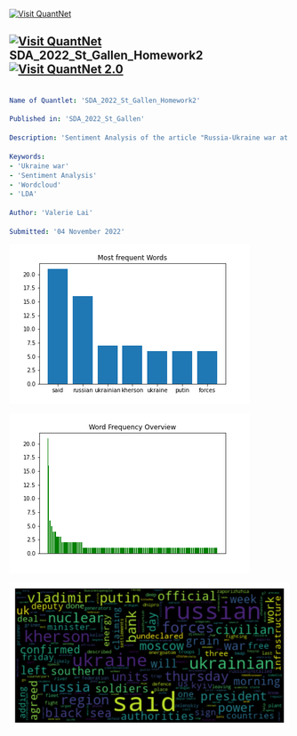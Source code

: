 [<img src="https://github.com/QuantLet/Styleguide-and-FAQ/blob/master/pictures/banner.png" width="888" alt="Visit QuantNet">](http://quantlet.de/)

## [<img src="https://github.com/QuantLet/Styleguide-and-FAQ/blob/master/pictures/qloqo.png" alt="Visit QuantNet">](http://quantlet.de/) **SDA_2022_St_Gallen_Homework2** [<img src="https://github.com/QuantLet/Styleguide-and-FAQ/blob/master/pictures/QN2.png" width="60" alt="Visit QuantNet 2.0">](http://quantlet.de/)

```yaml

Name of Quantlet: 'SDA_2022_St_Gallen_Homework2'

Published in: 'SDA_2022_St_Gallen'

Description: 'Sentiment Analysis of the article "Russia-Ukraine war at a glance: what we know on day 254 of the invasion" from Guardian'

Keywords: 
- 'Ukraine war'
- 'Sentiment Analysis'
- 'Wordcloud'
- 'LDA'

Author: 'Valerie Lai'

Submitted: '04 November 2022'

```

![Picture1](plot_MostFrequentWords.png)

![Picture2](plot_WordFrequencyOverview.png)

![Picture3](plot_Wordcloud.png)
